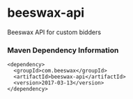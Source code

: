 # beeswax-api
Beeswax API for custom bidders

### Maven Dependency Information

    <dependency>
      <groupId>com.beeswax</groupId>
      <artifactId>beeswax-api</artifactId>
      <version>2017-03-13</version>
    </dependency>

